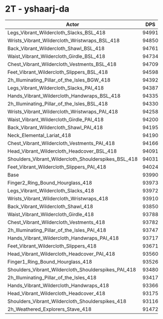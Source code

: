 # 2T - yshaarj-da
| Actor | DPS | Increase |
|---|:---:|:---:|
|Legs_Vibrant_Wildercloth_Slacks_BSL_418|94991|1.06%|
|Wrists_Vibrant_Wildercloth_Wristwraps_BSL_418|94850|0.91%|
|Back_Vibrant_Wildercloth_Shawl_BSL_418|94761|0.82%|
|Waist_Vibrant_Wildercloth_Girdle_BSL_418|94734|0.79%|
|Chest_Vibrant_Wildercloth_Vestments_BSL_418|94709|0.76%|
|Feet_Vibrant_Wildercloth_Slippers_BSL_418|94598|0.65%|
|2h_Illuminating_Pillar_of_the_Isles_BGW_418|94392|0.43%|
|Legs_Vibrant_Wildercloth_Slacks_PAI_418|94387|0.42%|
|Hands_Vibrant_Wildercloth_Handwraps_BSL_418|94335|0.37%|
|2h_Illuminating_Pillar_of_the_Isles_BSL_418|94330|0.36%|
|Wrists_Vibrant_Wildercloth_Wristwraps_PAI_418|94258|0.28%|
|Waist_Vibrant_Wildercloth_Girdle_PAI_418|94200|0.22%|
|Back_Vibrant_Wildercloth_Shawl_PAI_418|94195|0.22%|
|Neck_Elemental_Lariat_418|94190|0.21%|
|Chest_Vibrant_Wildercloth_Vestments_PAI_418|94166|0.19%|
|Head_Vibrant_Wildercloth_Headcover_BSL_418|94091|0.11%|
|Shoulders_Vibrant_Wildercloth_Shoulderspikes_BSL_418|94031|0.04%|
|Feet_Vibrant_Wildercloth_Slippers_PAI_418|94024|0.04%|
|Base|93990|0.00%|
|Finger2_Ring_Bound_Hourglass_418|93973|-0.02%|
|Legs_Vibrant_Wildercloth_Slacks_418|93972|-0.02%|
|Wrists_Vibrant_Wildercloth_Wristwraps_418|93910|-0.09%|
|Back_Vibrant_Wildercloth_Shawl_418|93850|-0.15%|
|Waist_Vibrant_Wildercloth_Girdle_418|93788|-0.22%|
|Chest_Vibrant_Wildercloth_Vestments_418|93782|-0.22%|
|2h_Illuminating_Pillar_of_the_Isles_PAI_418|93747|-0.26%|
|Hands_Vibrant_Wildercloth_Handwraps_PAI_418|93717|-0.29%|
|Feet_Vibrant_Wildercloth_Slippers_418|93671|-0.34%|
|Head_Vibrant_Wildercloth_Headcover_PAI_418|93560|-0.46%|
|Finger1_Ring_Bound_Hourglass_418|93526|-0.49%|
|Shoulders_Vibrant_Wildercloth_Shoulderspikes_PAI_418|93480|-0.54%|
|2h_Illuminating_Pillar_of_the_Isles_418|93417|-0.61%|
|Hands_Vibrant_Wildercloth_Handwraps_418|93366|-0.66%|
|Head_Vibrant_Wildercloth_Headcover_418|93175|-0.87%|
|Shoulders_Vibrant_Wildercloth_Shoulderspikes_418|93116|-0.93%|
|2h_Weathered_Explorers_Stave_418|91472|-2.68%|
